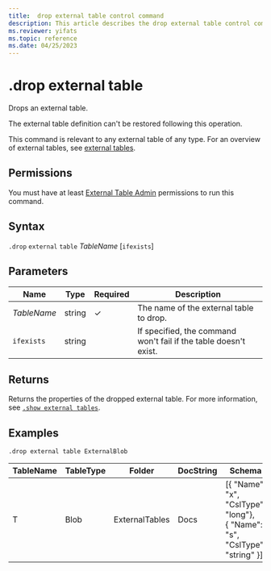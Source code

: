 ```yaml
---
title:  drop external table control command
description: This article describes the drop external table control command in Azure Data Explorer 
ms.reviewer: yifats
ms.topic: reference
ms.date: 04/25/2023
---
```

# .drop external table

Drops an external table.

The external table definition can't be restored following this operation.

This command is relevant to any external table of any type. For an overview of external tables, see [external tables](../query/schema-entities/externaltables.md).

## Permissions

You must have at least [External Table Admin](access-control/role-based-access-control.md) permissions to run this command.

## Syntax  

`.drop` `external` `table` *TableName* [`ifexists`]

## Parameters

| Name | Type | Required | Description |
|--|--|--|--|
| *TableName* | string | &check; | The name of the external table to drop. |
|`ifexists`| string || If specified, the command won't fail if the table doesn't exist.|

## Returns

Returns the properties of the dropped external table. For more information, see [`.show external tables`](show-external-tables.md).

## Examples

```kusto
.drop external table ExternalBlob
```

| TableName | TableType | Folder         | DocString | Schema       | Properties |
|-----------|-----------|----------------|-----------|-----------------------------------------------------|------------|
| T         | Blob      | ExternalTables | Docs      | [{ "Name": "x",  "CslType": "long"},<br> { "Name": "s",  "CslType": "string" }] | {}         |
